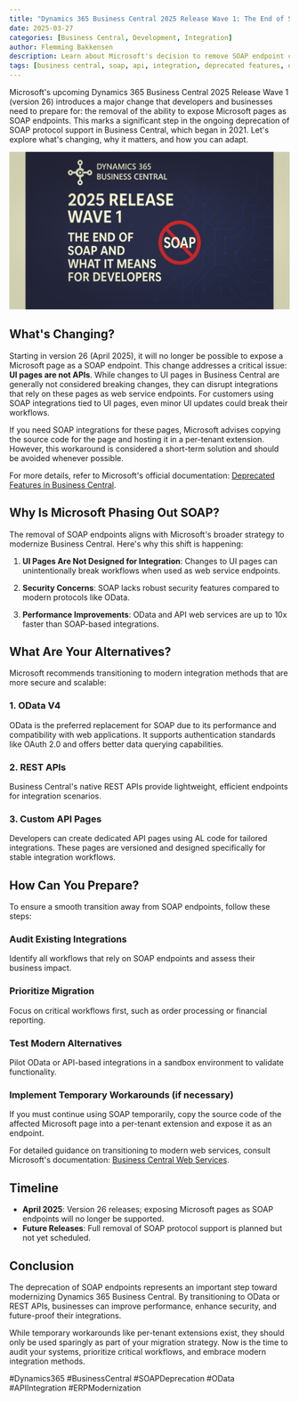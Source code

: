 ```yaml
---
title: "Dynamics 365 Business Central 2025 Release Wave 1: The End of SOAP and What It Means for Developers"
date: 2025-03-27
categories: [Business Central, Development, Integration]
author: Flemming Bakkensen
description: Learn about Microsoft's decision to remove SOAP endpoint capabilities from Business Central pages in version 26, and explore alternatives like OData, REST APIs, and custom API pages.
tags: [business central, soap, api, integration, deprecated features, odata]
---
```


Microsoft's upcoming Dynamics 365 Business Central 2025 Release Wave 1 (version 26) introduces a major change that developers and businesses need to prepare for: the removal of the ability to expose Microsoft pages as SOAP endpoints. This marks a significant step in the ongoing deprecation of SOAP protocol support in Business Central, which began in 2021. Let's explore what's changing, why it matters, and how you can adapt.

![alt text](/assets/images/2025-03-27-dynamics-365-business-central-2025-release-wave-1-the-end-of-soap-and-what-it-means-for-developers/1743099172979.png)

<!--more-->

## What's Changing?

Starting in version 26 (April 2025), it will no longer be possible to expose a Microsoft page as a SOAP endpoint. This change addresses a critical issue: **UI pages are not APIs**. While changes to UI pages in Business Central are generally not considered breaking changes, they can disrupt integrations that rely on these pages as web service endpoints. For customers using SOAP integrations tied to UI pages, even minor UI updates could break their workflows.

If you need SOAP integrations for these pages, Microsoft advises copying the source code for the page and hosting it in a per-tenant extension. However, this workaround is considered a short-term solution and should be avoided whenever possible.

For more details, refer to Microsoft's official documentation: [Deprecated Features in Business Central](https://learn.microsoft.com/en-us/dynamics365/business-central/dev-itpro/upgrade/deprecated-features-platform#soap-on-baseapp-pages).

## Why Is Microsoft Phasing Out SOAP?

The removal of SOAP endpoints aligns with Microsoft's broader strategy to modernize Business Central. Here's why this shift is happening:

1. **UI Pages Are Not Designed for Integration**: Changes to UI pages can unintentionally break workflows when used as web service endpoints.

2. **Security Concerns**: SOAP lacks robust security features compared to modern protocols like OData.

3. **Performance Improvements**: OData and API web services are up to 10x faster than SOAP-based integrations.

## What Are Your Alternatives?

Microsoft recommends transitioning to modern integration methods that are more secure and scalable:

### 1. OData V4

OData is the preferred replacement for SOAP due to its performance and compatibility with web applications. It supports authentication standards like OAuth 2.0 and offers better data querying capabilities.

### 2. REST APIs

Business Central's native REST APIs provide lightweight, efficient endpoints for integration scenarios.

### 3. Custom API Pages

Developers can create dedicated API pages using AL code for tailored integrations. These pages are versioned and designed specifically for stable integration workflows.

## How Can You Prepare?

To ensure a smooth transition away from SOAP endpoints, follow these steps:

### Audit Existing Integrations
Identify all workflows that rely on SOAP endpoints and assess their business impact.

### Prioritize Migration
Focus on critical workflows first, such as order processing or financial reporting.

### Test Modern Alternatives
Pilot OData or API-based integrations in a sandbox environment to validate functionality.

### Implement Temporary Workarounds (if necessary)
If you must continue using SOAP temporarily, copy the source code of the affected Microsoft page into a per-tenant extension and expose it as an endpoint.

For detailed guidance on transitioning to modern web services, consult Microsoft's documentation: [Business Central Web Services](https://learn.microsoft.com/en-us/dynamics365/business-central/dev-itpro/webservices/web-services).

## Timeline

- **April 2025**: Version 26 releases; exposing Microsoft pages as SOAP endpoints will no longer be supported.
- **Future Releases**: Full removal of SOAP protocol support is planned but not yet scheduled.

## Conclusion

The deprecation of SOAP endpoints represents an important step toward modernizing Dynamics 365 Business Central. By transitioning to OData or REST APIs, businesses can improve performance, enhance security, and future-proof their integrations.

While temporary workarounds like per-tenant extensions exist, they should only be used sparingly as part of your migration strategy. Now is the time to audit your systems, prioritize critical workflows, and embrace modern integration methods.

#Dynamics365 #BusinessCentral #SOAPDeprecation #OData #APIIntegration #ERPModernization
